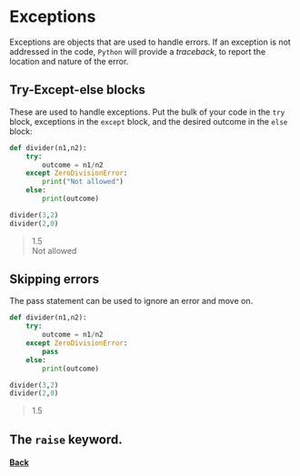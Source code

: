 # Exceptions
Exceptions are objects that are used to handle errors.
If an exception is not addressed in the code, ```Python``` will provide a _traceback_, to report the location and nature of the error.

## Try-Except-else blocks 
These are used to handle exceptions. Put the bulk of your code in the ```try``` block, exceptions in the ```except``` block, and the desired outcome in the ```else``` block:
```python
def divider(n1,n2):
    try:
        outcome = n1/n2
    except ZeroDivisionError:
        print("Not allowed")
    else:
        print(outcome)

divider(3,2)
divider(2,0)
```
> 1.5\
> Not allowed

## Skipping errors
The pass statement can be used to ignore an error and move on.
```python
def divider(n1,n2):
    try:
        outcome = n1/n2
    except ZeroDivisionError:
        pass
    else:
        print(outcome)

divider(3,2)
divider(2,0)
```
> 1.5

## The ```raise``` keyword. 
#### [Back](README.md)
